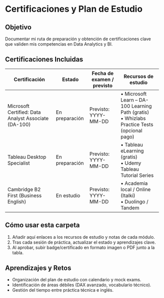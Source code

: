 # Certificaciones y Plan de Estudio

## Objetivo  
Documentar mi ruta de preparación y obtención de certificaciones clave que validen mis competencias en Data Analytics y BI.

## Certificaciones Incluidas

| Certificación                                      | Estado         | Fecha de examen / previsto | Recursos de estudio                                               |
|----------------------------------------------------|----------------|----------------------------|-------------------------------------------------------------------|
| Microsoft Certified: Data Analyst Associate (DA-100) | En preparación | Previsto: YYYY-MM-DD       | • Microsoft Learn – DA-100 Learning Path (gratis)<br>• Whizlabs Practice Tests (opcional pago) |
| Tableau Desktop Specialist                         | En preparación | Previsto: YYYY-MM-DD       | • Tableau eLearning (gratis)<br>• Udemy Tableau Tutorial Series         |
| Cambridge B2 First (Business English)              | En estudio     | Previsto: YYYY-MM-DD       | • Academia local / Online (Italki)<br>• Duolingo / Tandem            |

## Cómo usar esta carpeta  
1. Añadir aquí enlaces a los recursos de estudio y notas de cada módulo.  
2. Tras cada sesión de práctica, actualizar el estado y aprendizajes clave.  
3. Al aprobar, subir badge/certificado en formato imagen o PDF junto a la tabla.

## Aprendizajes y Retos  
- Organización del plan de estudio con calendario y mock exams.  
- Identificación de áreas débiles (DAX avanzado, vocabulario técnico).  
- Gestión del tiempo entre práctica técnica e inglés.
